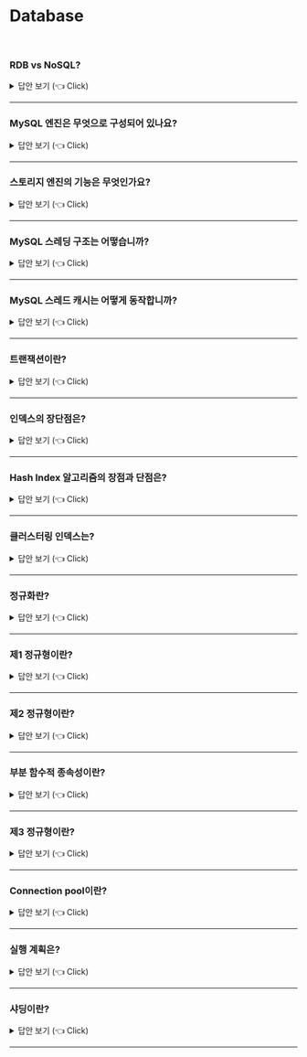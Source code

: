 # Database
<br>

### RDB vs NoSQL?

<details>
   <summary> 답안 보기 (👈 Click)</summary>
<br />

+ RDB
    - RDB는 테이블 형식의 고정된 스키마를 제공합니다. 
    - RDB는 테이블 간 Join문을 제공합니다.
    - RDB는 트랜잭션 기능을 제공합니다.
    - RDB는 엄격한 Schama로 데이터 중복이 없기 때문에 update가 많은 경우에 유리합니다. 
    - RDB는 Scale-up에 유리합니다. 

+ NoSQL
    - NoSQL은 다양한 형식으로 저장됩니다.(ex) Key-value, Graph-based, Column-based 등)
    - NoSQL은 일반적으로 Join문을 제공하지 않습니다. 
    - NoSQL은 일반적으로 트랜잭션 기능을 제공하지 않습니다. 
    - NoSQL은 빠른 읽기 성능을 가지고 있으므로, 일반적으로 많은 데이터를 읽는 서비스에 유리합니다. 
    - NoSQL은 Scale-out에 유리합니다. 

</details>

-----------------------

### MySQL 엔진은 무엇으로 구성되어 있나요?

<details>
   <summary> 답안 보기 (👈 Click)</summary>
<br />

+ MySQL 엔진은 클라이언트로부터의 접속 및 쿼리 요청을 처리하는 커넥션 핸들러, <br> 
  SQL 파서 및 전처리기,<br>
  쿼리의 최적화된 실행을 위한 옵티마이저가 중심을 이룹니다. 

</details>

-----------------------

### 스토리지 엔진의 기능은 무엇인가요?

<details>
   <summary> 답안 보기 (👈 Click)</summary>
<br />

+ 스토리지 엔진은 실제 데이터를 디스크 스토리지에 저장하거나, <br>
  디스크 스토리지로부터 데이터를 읽어오는 부분을 전담합니다. <br>
  MySQL 서버에서 MySQL 엔진은 하나지만, 스토리지 엔진은 여러 개를 동시에 사용할 수 있습니다. <br> 
  각 스토리지 엔진은 성능 향상을 위해 InnoDB 버퍼 풀(InnoDB 스토리지 엔진), 키 캐시(MyISAM 스토리지 엔진) <br>
  과 같은 기능을 내장하고 있습니다.  
   

</details>

-----------------------


### MySQL 스레딩 구조는 어떻습니까?

<details>
   <summary> 답안 보기 (👈 Click)</summary>
<br />

+ MySQL 서버는 프로세스 기반이 아니라 스레드 기반으로 동작하며, <br>
  크게 포그라운드(Foreground) 스레드와 백그라운드(Background) 스레드로 구분할 수 있습니다. <br>
  백그라운드 스레드의 개수는 MySQL 서버의 설정 내용에 따라 가변적일 수 있습니다. <br> 
  포그라운드 스레드는 최소한 MySQL 서버에 접속된 클라이언트의 수만큼 존재하며, <br>
  주로 각 클라이언트 사용자가 요청하는 쿼리 문장을 처리합니다. <br> 
   
</details>

-----------------------

### MySQL 스레드 캐시는 어떻게 동작합니까?

<details>
   <summary> 답안 보기 (👈 Click)</summary>
<br />

+ 클라이언트사용자가 작업을 마치고, 커넥션을 종료하면 해당 커넥션을 담당하던 스레드는<br>
  다시 스레드 캐시(Thread Cache)로 되돌아갑니다.<br>
  이 때, 이미 스레드 캐시에 일정 개수 이상의 대기 중인 스레드가 있으면, <br>
  스레드 캐시에 넣지 않고 스레드를 종료시켜 일정 개수의 스레드만 스레드 캐시에 존재하게 합니다.<br>
  이 때, 스레드 캐시에 유지할 수 있는 최대 스레드 개수는 thread_cache_size 시스템 변수로 설정합니다. 
   
</details>

-----------------------

### 트랜잭션이란?

<details>
   <summary> 답안 보기 (👈 Click)</summary>
<br />

+ 

</details>

-----------------------

### 인덱스의 장단점은?

<details>
   <summary> 답안 보기 (👈 Click)</summary>
<br />

+ 장점
    - 인덱스는 일종의 색인으로서, 매우 빠른 검색을 가능하게 한다는 점이 장점입니다. 

+ 단점
    - 인덱스는 데이터를 업데이트하거나 삭제할 때, 매번 정렬을 해줘야 하므로,
      업데이트 및 삭제의 성능은 떨어질 수 있다는 단점이 있습니다. 

</details>

-----------------------
### Hash Index 알고리즘의 장점과 단점은?

<details>
   <summary> 답안 보기 (👈 Click)</summary>
<br />

-----------------------
+ 장점
    - Hash Index 알고리즘은 해시 값을 인덱싱하므로, 매우 빠른 검색을 지원합니다.  
+ 단점
    - 값을 변형하여 저장하므로, 전방(Prefix) 검색과 같은 것에 사용이 불가능합니다.
</details>

-----------------------

### 클러스터링 인덱스는?

<details>
   <summary> 답안 보기 (👈 Click)</summary>
<br />

+ 프라이머리 키 값이 비슷한 레코드끼리 묶어서 저장하는 것을 클러스터링 인덱스라고 표현합니다. <br>
  즉, 프라이머리 키 값에 의해 레코드의 저장 위치가 결정되며, 프라이머리 키 값이 변경된다면 <br>
  그 레코드의 물리적인 저장 위치도 바뀌어야 합니다. <br>
  클러스터링 인덱스는 테이블의 프라이머리 키에 대해서만 적용되는 내용이며, <br> 
  주로 비슷한 값들을 동시에 조회하는 경우가 많다는 점에 착안한 것입니다. <br>
</details>

-----------------------
### 정규화란?

<details>
   <summary> 답안 보기 (👈 Click)</summary>
<br />

+ 정규화란 하나의 릴레이션에 하나의 의미만 존재할 수 있도록 릴레이션을 분해해 나가는 과정을 의미합니다. <br> 
  반면, 비정규형은 하나의 튜플에서 속성을 입력되는 도메인 값으로 여러 개의 값이 들어와서, 원자성을 갖지 못하는 경우를 의미합니다. <br>
  제1 정규화란 원자값이 아닌 도메인을 분해하여 어떤 릴레이션 R에 속한 모든 도메인이 원자값으로만 설계하는 것을 의미합니다. <br> 
   
  제2 정규형은 어떤 릴레이션 R이 제1정규화에 속하고, 기본키에 속하지 않는 모든 속성이 기본키에 완전 함수적 종속이면 충족하는 정규화 <br> 
   
  제3 정규형은 어떤 릴레이션 R이 제2정규화에 속하고, 기본키에 속하지 않는 모든 속성이 기본키에 이행적 함수 종속이 아닌 상태의 관계 <br> 
 
[참고: SQL 첫걸음] 
+ 정규화란 데이터베이스의 테이블을 규정된 올바른 형태로 개선해나가는 것입니다. <br> 
  정규화는 데이터베이스의 설계 단계에서 행해집니다. <br> 
  경우에 따라서는 기존 시스템을 재검토할 때 정규화하는 경우도 있습니다. <br> 
   
  여기서 말하는 올바른 형태란 주관적 기준이라 할 수 있습니다. <br> 
  정규화의 순서는 이전의 데이터베이스 기술자들이 고안해 정리한 것입니다. <br> 
  이를 참고하여 정규화하는 과정을 통해 관계형 데이터베이스가 효율적으로 동작하도록 <br> 
  만들 수 있습니다. <br> 
  
</details>

-----------------------

### 제1 정규형이란?

<details>
   <summary> 답안 보기 (👈 Click)</summary>
<br />
   
[참고: SQL 첫걸음] 
+ 관계형 데이터베이스의 테이블에는 하나의 셀에 하나의 값만 저장할 수 있다는 제약이 있습니다. <br> 
  이로 인해 주문상품의 데이터를 그대로 테이블로 만들 수는 없습니다. <br>
  적어도 상품 코드와 상품명, 개수 데이터를 담는 세 개의 열로 나누어야 합니다. <br> 

  제1정규화에서는 중복을 제거하는 테이블의 분할도 이루어집니다. <br> 
  예를 들면, 한 번의 주문으로 여러 개의 상품을 주문할 수 있으므로, <br> 
  주문번호, 날짜, 성명, 연락처가 동일한 값을 가지는 행이 여러 개 존재할 수 있습니다. <br> 
  이 때, 동일한 값을 가지는 행이 여러 개 존재하지 않도록 하나로 정리해야 합니다. <br> 
   
  즉, 제1정규화에서는 반복된 부분을 찾아내서 테이블을 분할하고, <br>
  기본키가 될 열을 작성할 수 있습니다. 
   
</details>

-----------------------


### 제2 정규형이란?

<details>
   <summary> 답안 보기 (👈 Click)</summary>
<br />
   
[참고: SQL 첫걸음] 
+ 제1정규화에서 테이블에 기본키를 작성한 것과 같은 방법으로, <br> 
  제2정규화에서는 데이터가 중복하는 부분을 찾아내어, 테이블로 분할해 나갑니다. <br> 
  이 때, 기본키에 의해 특정되는 열과 그렇지 않은 열로 나누는 것으로 정규화가 이루어집니다. <br> 
   
  주문상품 테이블을 살펴보면, 주문상품의 기본키는 주문번호와 상품코드의 두 개의 열로 되어 있습니다. <br> 
  주문번호 1에 상품코드가 0001인 상품 주문량은 총 1개라는 것을 알 수 있습니다. <br> 
  이것은 기본키를 바탕으로 특정되는 데이터입니다. <br> 
   
  즉, 개수 열은 기본키가 결정되고 나면 특정할 수 있는 것입니다. <br> 
  한편, 상품명은 주문번호와 관계없이 상품코드만으로 특정할 수 있습니다. <br> 
  상품코드는 기본키의 일부이긴 하지만 단독으로 기본키 역할을 할 수는 없습니다. <br>
   
  이처럼 두 가지로 분류할 수 있으므로, 두 개의 테이블로 분할하겠습니다. <br> 
  테이블명은 '상품'이라고 하겠습니다. <br> 
  
  상품 테이블은 상품코드만으로 기본키를 지정했습니다. <br>
  어려운 말로 표현하자면 부분 함수종속성을 찾아내서 테이블을 분할하는 것이 제2정규화입니다. <br>
  여기서 함수종속성이란 키 값을 이용해 데이터를 특정지을 수 있는 것을 가리킵니다. <br>  
   
</details>

-----------------------


### 부분 함수적 종속성이란?

<details>
   <summary> 답안 보기 (👈 Click)</summary>
<br />
   
[참고: ] 
+ 
</details>

-----------------------

### 제3 정규형이란?

<details>
   <summary> 답안 보기 (👈 Click)</summary>
<br />
   
[참고: SQL 첫걸음] 
+ 제3 정규화 또한 중복하는 부분을 찾아내어, 테이블을 분할하는 수법입니다. <br> 
  제2정규화의 경우에는 기본키에 중복이 없는지 조사했습니다만, 제3정규화에서는 기본키 이외의 부분에서 중복이 없는지를 조사합니다. <br> 
  
  분할하기 전의 주문 테이블을 살펴보면 데이터가 중복되어 있습니다. <br> 
  같은 사람이 여러 번 주문하는 경우가 있기 때문입니다. <br> 
  이 때, 주문 테이블에서 이름을 기준으로 연락처를 특정지을 수 있습니다. <br> 
  단, 주문 테이블의 기본키는 어디까지나 주문번호로, 이름은 기본키와는 관계가 없습니다. <br>
  한편 분할하여 새로 만들 테이블의 이름은 '고객'이라 붙였습니다. <br>
  
  여기서도 이름을 기본키로 지정하면 동명이인의 경우 데이터를 제대로 저장할 수 없으므로, <br>
  고객번호를 기본키로 지정하여 고객 테이블을 작성했습니다. 
  
   
</details>

-----------------------

### Connection pool이란?

<details>
   <summary> 답안 보기 (👈 Click)</summary>
<br />

+ 애플리케이션의 스레드에서 데이터베이스에 접근하기 위해 Connection이 필요함 <br>
  데이터베이스와 Connection 객체들을 미리 생성해 Pool에 저장해 두었다가, 클라이언트의 요청이 들어올때마다 <br>
  사용/반환하는 방식을 의미합니다.
   
  Connection Pool의 데이터베이스 접근 과정은 다음과 같습니다. <br>
  (1) 웹 컨테이너가 실행되면 데이터베이스와 연결된 Connection 객체들을 미리 생성해 Pool에 저장 <br>
  (2) 클라이언트 요청 시 Pool에서 Connection 객체를 가져와 데이터베이스 접근 
  (3) 요청 처리가 끝나면 사용된 Connection 객체를 다시 Pool에 반환
   
  Connection Pool의 장점은 다음과 같습니다.
  (1) 매 연결마다 Connection 객체를 생성/제거하는 비용이 감소합니다. 
  (2) 미리 생성된 Connection 객체를 사용하믈모 데이터베이스 접근 시간을 단축합니다. 
  (3) Connection 수를 제한해 부하를 조정할 수 있습니다. 
   
  Connection Pool의 단점은 다음과 같습니다. 
  (1) Connection 또한 객체이므로 메모리를 차지합니다. 
  (2) Connection 개수를 잘못 설정할 경우, 쓸모없는 Connection이 발생할 수 있습니다. 
   
  Connection이 부족할 경우 
  (1) 모든 Connection이 요청을 처리 중일 때, 해당 클라이언트의 요청을 대기 상태로 전환합니다.
  (2) Pool에 Connection 객체가 반환되면 순차적으로 요청을 처리합니다.  
</details>

-----------------------

### 실행 계획은?

<details>
   <summary> 답안 보기 (👈 Click)</summary> (작성중)
<br />

+ 
</details>

-----------------------

### 샤딩이란?

<details>
   <summary> 답안 보기 (👈 Click)</summary> (작성중)
<br />
+ https://aws.amazon.com/ko/what-is/database-sharding/
+ 데이터베이스 샤딩은 대규모 데이터베이스를 여러 머신에 저장하는 프로세스입니다. <br>
  단일 머신 또는 데이터베이스 서버는 제한된 양의 데이터만 저장하고 처리할 수 있습니다. <br> 
  데이터베이스 샤딩은 데이터를 샤드라고 하는 더 작은 정크로 분할하고, <br>
  여러 데이터베이스 서버에 저장함으로써 이러한 한계를 극복합니다.<br> 
  모든 데이터베이스 서버의 기본 기술은 일반적으로 동일하며 함께 작동하여 데이터를 저장하고 처리합니다. <br>
    
+ 애플리케이션이 성장함에 따라 애플리케이션 사용자 수와 애플리케이션에 저장되는 데이터의 양도 시간이 갈수록 증가합니다. <br> 
  데이터 볼륨이 너무 커지고 애플리케이션을 사용하여 동시에 정보를 읽거나 저장하려고 하는 사용자가 너무 많아지면 <br>
  데이터베이스에서 병목 현상이 발생합니다. <br> 
  이로 인해 애플리케이션 속도가 느려지고, 고객 경험에 영향을 미치게 됩니다. <br>
  이에 대한 솔루션의 하나로, 여러 샤드에서 더 작은 데이터 세트를 병렬로 처리하는 데이터베이스 샤딩을 사용하면 이 문제를 해결할 수 있습니다. <br> 
   
+ 데이터베이스 샤딩의 이점은 다음과 같습니다. 
  (1) 응답 시간 개선
  - 대규모의 단일 데이터베이스에서는 데이터를 검색하는데 시간이 더 오래 걸립니다. <br> 
    데이터베이스 관리 시스템은 올바른 데이터를 찾기 위해 여러 행을 검색해야 합니다. <br> 
    그에 비해 데이터 샤드는 전체 데이터베이보다 행 수가 적습니다. <br> 
    따라서 샤딩된 데이터베이스에서는 특정 정보를 검색하거나 쿼리를 실행하는데 걸리는 시간이 단축됩니다. <br>
   
  (2) 전체 서비스 중단 방지 
  - 데이터베이스를 호스팅하는 컴퓨터에서 장애가 발생하면 데이터베이스를 사용하는 어플리케이션에서도 오류가 발생합니다. <br> 
    데이터베이스 샤딩은 데이터베이스의 일부를 다른 컴퓨터에 배포함으로써 이 같은 문제를 방지합니다. <br>
    컴퓨터 중 하나에서 장애가 발생하더라도 정상 작동하는 다른 샤드를 사용하여 작동할 수 있으므로 애플리케이션이 중단되지 않습니다.<br> 
    즉, 샤드 중 하나를 사용할 수 없게 되더라도 대체 샤드에서 데이터에 액세스하고 복원할 수 있습니다. <br> 
     
  (3) 효율적인 크기 조정 
  - 데이터베이스가 확장되면 더 많은 컴퓨팅 리소스를 소비하고, 결국 스토리지의 최대 용량에 도달하게 됩니다. <br>
    이 경우 조직은 데이터베이스 샤딩을 사용하여 더 많은 컴퓨팅 리소스를 추가함으로써 데이터베이스의 확장을 지원할 수 있습니다. <br> 
    유지 관리를 위해 애플리케이션을 종료하지 않고도 런타임에 새 샤드를 추가할 수 있습니다.  
   
</details>

-----------------------
